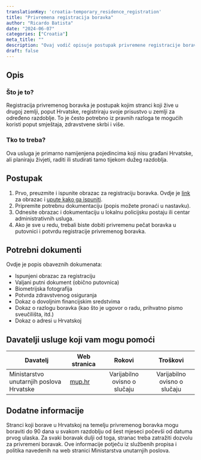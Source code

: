 ```yaml
---
translationKey: 'croatia-temporary_residence_registration'
title: "Privremena registracija boravka"
author: "Ricardo Batista"
date: "2024-06-07"
categories: ["Croatia"]
meta_title: ""
description: "Ovaj vodič opisuje postupak privremene registracije boravka za strance koji žive u Hrvatskoj."
draft: false
---
```


## Opis
### Što je to?
Registracija privremenog boravka je postupak kojim stranci koji žive u drugoj zemlji, poput Hrvatske, registriraju svoje prisustvo u zemlji za određeno razdoblje. To je često potrebno iz pravnih razloga te mogućih koristi poput smještaja, zdravstvene skrbi i više.

### Tko to treba?
Ova usluga je primarno namijenjena pojedincima koji nisu građani Hrvatske, ali planiraju živjeti, raditi ili studirati tamo tijekom dužeg razdoblja.

## Postupak
1. Prvo, preuzmite i ispunite obrazac za registraciju boravka. Ovdje je [link](https://www.mup.hr/gradjani/stranci) za obrazac i [upute kako ga ispuniti](https://www.mup.hr/gradjani/stranci/135).
2. Pripremite potrebnu dokumentaciju (popis možete pronaći u nastavku).
3. Odnesite obrazac i dokumentaciju u lokalnu policijsku postaju ili centar administrativnih usluga.
4. Ako je sve u redu, trebali biste dobiti privremenu pečat boravka u putovnici i potvrdu registracije privremenog boravka.

## Potrebni dokumenti
Ovdje je popis obaveznih dokumenata:
- Ispunjeni obrazac za registraciju
- Valjani putni dokument (obično putovnica)
- Biometrijska fotografija
- Potvrda zdravstvenog osiguranja
- Dokaz o dovoljnim financijskim sredstvima
- Dokaz o razlogu boravka (kao što je ugovor o radu, prihvatno pismo sveučilišta, itd.)
- Dokaz o adresi u Hrvatskoj

## Davatelji usluge koji vam mogu pomoći

| Davatelj        |     Web stranica     |     Rokovi    |       Troškovi      |
| --------------- | --------------- |  :-------------: | :-------------: |
| Ministarstvo unutarnjih poslova Hrvatske      |  [mup.hr](https://www.mup.hr/)       |      Varijabilno ovisno o slučaju      |        Varijabilno ovisno o slučaju       |

## Dodatne informacije
Stranci koji borave u Hrvatskoj na temelju privremenog boravka mogu boraviti do 90 dana u svakom razdoblju od šest mjeseci počevši od datuma prvog ulaska. Za svaki boravak dulji od toga, stranac treba zatražiti dozvolu za privremeni boravak. Ove informacije potječu iz službenih propisa i politika navedenih na web stranici Ministarstva unutarnjih poslova.